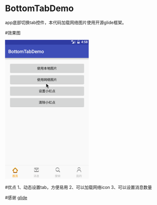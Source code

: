 # BottomTabDemo
app底部切换tab控件，本代码加载网络图片使用开源glide框架。

#效果图

![image](https://github.com/dalong982242260/BottomTabDemo/blob/master/img/bottomtab.gif?raw=true)

#优点
        1、动态设置tab，方便易用
        2、可以加载网络icon
        3、可以设置消息数量


#感谢
[glide](https://github.com/bumptech/glide)